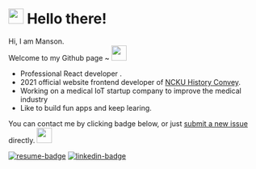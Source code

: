 # <img src="https://emojis.slackmojis.com/emojis/images/1660853767/60881/meow_attention.gif?1660853767" width="30"/> Hello there!

Hi, I am Manson.  
Welcome to my Github page ~ <img src="https://emojis.slackmojis.com/emojis/images/1660853767/60881/meow_attention.gif?1660853767" width="30"/>

* Professional React developer .
* 2021 official website frontend developer of [NCKU History Convey].
* Working on a medical IoT startup company to improve the medical industry
* Like to build fun apps and keep learing.

You can contact me by clicking badge below, or just [submit a new issue] directly. <img src="https://emojis.slackmojis.com/emojis/images/1680554188/65018/cat-roomba-exceptionally-fast.gif?1680554188" width="30"/>

[![resume-badge]][resume]  [![linkedin-badge]](https://www.linkedin.com/in/%E9%96%94%E7%BF%94-%E8%A8%B1-423584256/)

[resume]: https://www.cakeresume.com/s--gcn8sN5daZrnEcGfn7vC-w--/b34076026
[resume-badge]: https://img.shields.io/badge/Résumé-f48300?style=for-the-badge&logoColor=white&logo=rust
[linkedin-badge]: https://img.shields.io/badge/LinkedIn-0077B5?style=for-the-badge&logo=linkedin&logoColor=white
[NCKU History Convey]: https://www.facebook.com/nckuhisdrama

[submit a new issue]: https://github.com/70928manson/70928manson/issues/new
